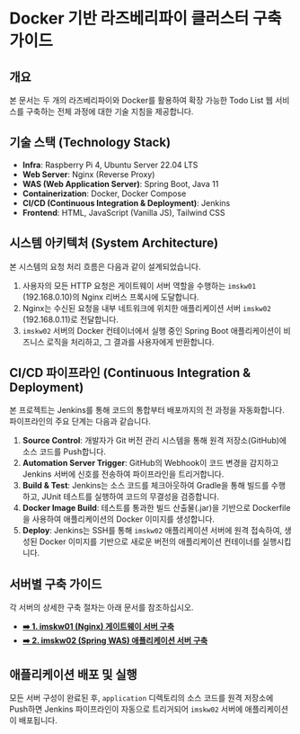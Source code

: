 # Docker 기반 라즈베리파이 클러스터 구축 가이드

## 개요

본 문서는 두 개의 라즈베리파이와 Docker를 활용하여 확장 가능한 Todo List 웹 서비스를 구축하는 전체 과정에 대한 기술 지침을 제공합니다.

## 기술 스택 (Technology Stack)

- **Infra**: Raspberry Pi 4, Ubuntu Server 22.04 LTS
- **Web Server**: Nginx (Reverse Proxy)
- **WAS (Web Application Server)**: Spring Boot, Java 11
- **Containerization**: Docker, Docker Compose
- **CI/CD (Continuous Integration & Deployment)**: Jenkins
- **Frontend**: HTML, JavaScript (Vanilla JS), Tailwind CSS

## 시스템 아키텍처 (System Architecture)

본 시스템의 요청 처리 흐름은 다음과 같이 설계되었습니다.

1. 사용자의 모든 HTTP 요청은 게이트웨이 서버 역할을 수행하는 `imskw01` (192.168.0.10)의 Nginx 리버스 프록시에 도달합니다.
2. Nginx는 수신된 요청을 내부 네트워크에 위치한 애플리케이션 서버 `imskw02` (192.168.0.11)로 전달합니다.
3. `imskw02` 서버의 Docker 컨테이너에서 실행 중인 Spring Boot 애플리케이션이 비즈니스 로직을 처리하고, 그 결과를 사용자에게 반환합니다.

## CI/CD 파이프라인 (Continuous Integration & Deployment)

본 프로젝트는 Jenkins를 통해 코드의 통합부터 배포까지의 전 과정을 자동화합니다. 파이프라인의 주요 단계는 다음과 같습니다.

1. **Source Control**: 개발자가 Git 버전 관리 시스템을 통해 원격 저장소(GitHub)에 소스 코드를 Push합니다.
2. **Automation Server Trigger**: GitHub의 Webhook이 코드 변경을 감지하고 Jenkins 서버에 신호를 전송하여 파이프라인을 트리거합니다.
3. **Build & Test**: Jenkins는 소스 코드를 체크아웃하여 Gradle을 통해 빌드를 수행하고, JUnit 테스트를 실행하여 코드의 무결성을 검증합니다.
4. **Docker Image Build**: 테스트를 통과한 빌드 산출물(.jar)을 기반으로 Dockerfile을 사용하여 애플리케이션의 Docker 이미지를 생성합니다.
5. **Deploy**: Jenkins는 SSH를 통해 `imskw02` 애플리케이션 서버에 원격 접속하여, 생성된 Docker 이미지를 기반으로 새로운 버전의 애플리케이션 컨테이너를 실행시킵니다.

## 서버별 구축 가이드

각 서버의 상세한 구축 절차는 아래 문서를 참조하십시오.

- [**➡️ 1. imskw01 (Nginx) 게이트웨이 서버 구축**](https://github.com/kiwon7602/imskw01_gateway_server)
- [**➡️ 2. imskw02 (Spring WAS) 애플리케이션 서버 구축**](https://github.com/kiwon7602/kiwon7602-imskw02_was_server)

## 애플리케이션 배포 및 실행

모든 서버 구성이 완료된 후, `application` 디렉토리의 소스 코드를 원격 저장소에 Push하면 Jenkins 파이프라인이 자동으로 트리거되어 `imskw02` 서버에 애플리케이션이 배포됩니다.
